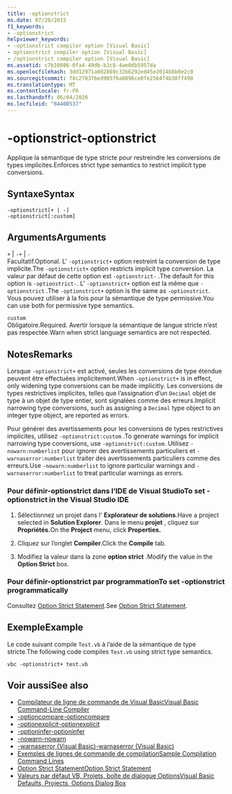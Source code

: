 ```yaml
---
title: -optionstrict
ms.date: 07/20/2015
f1_keywords:
- -optionstrict
helpviewer_keywords:
- -optionstrict compiler option [Visual Basic]
- optionstrict compiler option [Visual Basic]
- /optionstrict compiler option [Visual Basic]
ms.assetid: c7b10086-0fa4-49db-b3c8-4ae0db5957da
ms.openlocfilehash: 3dd12971a082869c32b6292ed45e2014b8b0e2c0
ms.sourcegitcommit: f8c270376ed905f6a8896ce0fe25b4f4b38ff498
ms.translationtype: MT
ms.contentlocale: fr-FR
ms.lasthandoff: 06/04/2020
ms.locfileid: "84400537"
---
```

# <a name="-optionstrict"></a><span data-ttu-id="47116-102">-optionstrict</span><span class="sxs-lookup"><span data-stu-id="47116-102">-optionstrict</span></span>

<span data-ttu-id="47116-103">Applique la sémantique de type stricte pour restreindre les conversions de types implicites.</span><span class="sxs-lookup"><span data-stu-id="47116-103">Enforces strict type semantics to restrict implicit type conversions.</span></span>

## <a name="syntax"></a><span data-ttu-id="47116-104">Syntaxe</span><span class="sxs-lookup"><span data-stu-id="47116-104">Syntax</span></span>

```console
-optionstrict[+ | -]
-optionstrict[:custom]
```

## <a name="arguments"></a><span data-ttu-id="47116-105">Arguments</span><span class="sxs-lookup"><span data-stu-id="47116-105">Arguments</span></span>

<span data-ttu-id="47116-106">`+` &#124; `-`</span><span class="sxs-lookup"><span data-stu-id="47116-106">`+` &#124; `-`</span></span>  
<span data-ttu-id="47116-107">Facultatif.</span><span class="sxs-lookup"><span data-stu-id="47116-107">Optional.</span></span> <span data-ttu-id="47116-108">L' `-optionstrict+` option restreint la conversion de type implicite.</span><span class="sxs-lookup"><span data-stu-id="47116-108">The `-optionstrict+` option restricts implicit type conversion.</span></span> <span data-ttu-id="47116-109">La valeur par défaut de cette option est `-optionstrict-` .</span><span class="sxs-lookup"><span data-stu-id="47116-109">The default for this option is `-optionstrict-`.</span></span> <span data-ttu-id="47116-110">L' `-optionstrict+` option est la même que `-optionstrict` .</span><span class="sxs-lookup"><span data-stu-id="47116-110">The `-optionstrict+` option is the same as `-optionstrict`.</span></span> <span data-ttu-id="47116-111">Vous pouvez utiliser à la fois pour la sémantique de type permissive.</span><span class="sxs-lookup"><span data-stu-id="47116-111">You can use both for permissive type semantics.</span></span>

`custom`  
<span data-ttu-id="47116-112">Obligatoire.</span><span class="sxs-lookup"><span data-stu-id="47116-112">Required.</span></span> <span data-ttu-id="47116-113">Avertir lorsque la sémantique de langue stricte n’est pas respectée.</span><span class="sxs-lookup"><span data-stu-id="47116-113">Warn when strict language semantics are not respected.</span></span>

## <a name="remarks"></a><span data-ttu-id="47116-114">Notes</span><span class="sxs-lookup"><span data-stu-id="47116-114">Remarks</span></span>

<span data-ttu-id="47116-115">Lorsque `-optionstrict+` est activé, seules les conversions de type étendue peuvent être effectuées implicitement.</span><span class="sxs-lookup"><span data-stu-id="47116-115">When `-optionstrict+` is in effect, only widening type conversions can be made implicitly.</span></span> <span data-ttu-id="47116-116">Les conversions de types restrictives implicites, telles que l’assignation d’un `Decimal` objet de type à un objet de type entier, sont signalées comme des erreurs.</span><span class="sxs-lookup"><span data-stu-id="47116-116">Implicit narrowing type conversions, such as assigning a `Decimal` type object to an integer type object, are reported as errors.</span></span>

<span data-ttu-id="47116-117">Pour générer des avertissements pour les conversions de types restrictives implicites, utilisez `-optionstrict:custom` .</span><span class="sxs-lookup"><span data-stu-id="47116-117">To generate warnings for implicit narrowing type conversions, use `-optionstrict:custom`.</span></span> <span data-ttu-id="47116-118">Utilisez `-nowarn:numberlist` pour ignorer des avertissements particuliers et `-warnaserror:numberlist` traiter des avertissements particuliers comme des erreurs.</span><span class="sxs-lookup"><span data-stu-id="47116-118">Use `-nowarn:numberlist` to ignore particular warnings and `-warnaserror:numberlist` to treat particular warnings as errors.</span></span>

### <a name="to-set--optionstrict-in-the-visual-studio-ide"></a><span data-ttu-id="47116-119">Pour définir-optionstrict dans l’IDE de Visual Studio</span><span class="sxs-lookup"><span data-stu-id="47116-119">To set -optionstrict in the Visual Studio IDE</span></span>

1. <span data-ttu-id="47116-120">Sélectionnez un projet dans l' **Explorateur de solutions**.</span><span class="sxs-lookup"><span data-stu-id="47116-120">Have a project selected in **Solution Explorer**.</span></span> <span data-ttu-id="47116-121">Dans le menu **projet** , cliquez sur **Propriétés.**</span><span class="sxs-lookup"><span data-stu-id="47116-121">On the **Project** menu, click **Properties.**</span></span>

2. <span data-ttu-id="47116-122">Cliquez sur l’onglet **Compiler**.</span><span class="sxs-lookup"><span data-stu-id="47116-122">Click the **Compile** tab.</span></span>

3. <span data-ttu-id="47116-123">Modifiez la valeur dans la zone **option strict** .</span><span class="sxs-lookup"><span data-stu-id="47116-123">Modify the value in the **Option Strict** box.</span></span>

### <a name="to-set--optionstrict-programmatically"></a><span data-ttu-id="47116-124">Pour définir-optionstrict par programmation</span><span class="sxs-lookup"><span data-stu-id="47116-124">To set -optionstrict programmatically</span></span>

<span data-ttu-id="47116-125">Consultez [Option Strict Statement](../../language-reference/statements/option-strict-statement.md).</span><span class="sxs-lookup"><span data-stu-id="47116-125">See [Option Strict Statement](../../language-reference/statements/option-strict-statement.md).</span></span>

## <a name="example"></a><span data-ttu-id="47116-126">Exemple</span><span class="sxs-lookup"><span data-stu-id="47116-126">Example</span></span>

<span data-ttu-id="47116-127">Le code suivant compile `Test.vb` à l’aide de la sémantique de type stricte.</span><span class="sxs-lookup"><span data-stu-id="47116-127">The following code compiles `Test.vb` using strict type semantics.</span></span>

```console
vbc -optionstrict+ test.vb
```

## <a name="see-also"></a><span data-ttu-id="47116-128">Voir aussi</span><span class="sxs-lookup"><span data-stu-id="47116-128">See also</span></span>

- [<span data-ttu-id="47116-129">Compilateur de ligne de commande de Visual Basic</span><span class="sxs-lookup"><span data-stu-id="47116-129">Visual Basic Command-Line Compiler</span></span>](index.md)
- [<span data-ttu-id="47116-130">-optioncompare</span><span class="sxs-lookup"><span data-stu-id="47116-130">-optioncompare</span></span>](optioncompare.md)
- [<span data-ttu-id="47116-131">-optionexplicit</span><span class="sxs-lookup"><span data-stu-id="47116-131">-optionexplicit</span></span>](optionexplicit.md)
- [<span data-ttu-id="47116-132">-optioninfer</span><span class="sxs-lookup"><span data-stu-id="47116-132">-optioninfer</span></span>](optioninfer.md)
- [<span data-ttu-id="47116-133">-nowarn</span><span class="sxs-lookup"><span data-stu-id="47116-133">-nowarn</span></span>](nowarn.md)
- [<span data-ttu-id="47116-134">-warnaserror (Visual Basic)</span><span class="sxs-lookup"><span data-stu-id="47116-134">-warnaserror (Visual Basic)</span></span>](warnaserror.md)
- [<span data-ttu-id="47116-135">Exemples de lignes de commande de compilation</span><span class="sxs-lookup"><span data-stu-id="47116-135">Sample Compilation Command Lines</span></span>](sample-compilation-command-lines.md)
- [<span data-ttu-id="47116-136">Option Strict Statement</span><span class="sxs-lookup"><span data-stu-id="47116-136">Option Strict Statement</span></span>](../../language-reference/statements/option-strict-statement.md)
- [<span data-ttu-id="47116-137">Valeurs par défaut VB, Projets, boîte de dialogue Options</span><span class="sxs-lookup"><span data-stu-id="47116-137">Visual Basic Defaults, Projects, Options Dialog Box</span></span>](/visualstudio/ide/reference/visual-basic-defaults-projects-options-dialog-box)
